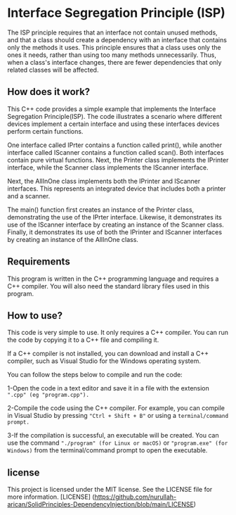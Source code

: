 # Interface Segregation Principle (ISP)
The ISP principle requires that an interface not contain unused methods, and that a class should create a dependency with an interface that contains only the methods it uses. This principle ensures that a class uses only the ones it needs, rather than using too many methods unnecessarily. Thus, when a class's interface changes, there are fewer dependencies that only related classes will be affected.

## How does it work?
This C++ code provides a simple example that implements the Interface Segregation Principle(ISP). The code illustrates a scenario where different devices implement a certain interface and using these interfaces devices perform certain functions.

One interface called IPrter contains a function called print(), while another interface called IScanner contains a function called scan(). Both interfaces contain pure virtual functions. Next, the Printer class implements the IPrinter interface, while the Scanner class implements the IScanner interface.

Next, the AllInOne class implements both the IPrinter and IScanner interfaces. This represents an integrated device that includes both a printer and a scanner.

The main() function first creates an instance of the Printer class, demonstrating the use of the IPrter interface. Likewise, it demonstrates its use of the IScanner interface by creating an instance of the Scanner class. Finally, it demonstrates its use of both the IPrinter and IScanner interfaces by creating an instance of the AllInOne class.

## Requirements
This program is written in the C++ programming language and requires a C++ compiler. You will also need the standard library files used in this program.

## How to use?
This code is very simple to use. It only requires a C++ compiler. You can run the code by copying it to a C++ file and compiling it.

If a C++ compiler is not installed, you can download and install a C++ compiler, such as Visual Studio for the Windows operating system.

You can follow the steps below to compile and run the code:

1-Open the code in a text editor and save it in a file with the extension `".cpp" (eg "program.cpp").`

2-Compile the code using the C++ compiler. For example, you can compile in Visual Studio by pressing `"Ctrl + Shift + B"` or using a `terminal/command prompt.`

3-If the compilation is successful, an executable will be created. You can use the command `"./program" (for Linux or macOS)` or `"program.exe" (for Windows)` from the terminal/command prompt to open the executable.

## license
This project is licensed under the MIT license. See the LICENSE file for more information. [LICENSE] (https://github.com/nurullah-arican/SolidPrinciples-DependencyInjection/blob/main/LICENSE)
